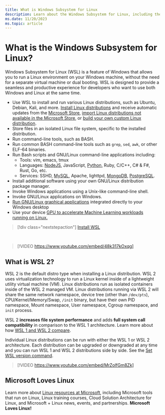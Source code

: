 ```yaml
---
title: What is Windows Subsystem for Linux
description: Learn about the Windows Subsystem for Linux, including the different versions and ways you can use them. Microsoft Loves Linux.
ms.date: 11/20/2023
ms.topic: article
---
```


# What is the Windows Subsystem for Linux?

Windows Subsystem for Linux (WSL) is a feature of Windows that allows you to run a Linux environment on your Windows machine, without the need for a separate virtual machine or dual booting.  WSL is designed to provide a seamless and productive experience for developers who want to use both Windows and Linux at the same time.

- Use WSL to install and run various Linux distributions, such as Ubuntu, Debian, Kali, and more. [Install Linux distributions](./install.md) and receive automatic updates from the [Microsoft Store](./compare-versions.md#wsl-in-the-microsoft-store), [import Linux distributions not available in the Microsoft Store](./use-custom-distro.md), or [build your own custom Linux distribution](./build-custom-distro.md).
- Store files in an isolated Linux file system, specific to the installed distribution.
- Run command-line tools, such as BASH.
- Run common BASH command-line tools such as `grep`, `sed`, `awk`, or other ELF-64 binaries.
- Run Bash scripts and GNU/Linux command-line applications including:
  - Tools: vim, emacs, tmux
  - Languages: [NodeJS](/windows/nodejs/setup-on-wsl2), JavaScript, [Python](/windows/python/web-frameworks), Ruby, C/C++, C# & F#, Rust, Go, etc.
  - Services: SSHD, [MySQL](./tutorials/wsl-database.md), Apache, lighttpd, [MongoDB](./tutorials/wsl-database.md), [PostgreSQL](./tutorials/wsl-database.md).
- Install additional software using your own GNU/Linux distribution package manager.
- Invoke Windows applications using a Unix-like command-line shell.
- Invoke GNU/Linux applications on Windows.
- [Run GNU/Linux graphical applications](./tutorials/gui-apps.md) integrated directly to your Windows desktop
- Use your device [GPU to accelerate Machine Learning workloads running on Linux.](./tutorials/gpu-compute.md)

> [!div class="nextstepaction"]
> [Install WSL](install.md)

<br>

> [!VIDEO https://www.youtube.com/embed/48k317kOxqg]

## What is WSL 2?

WSL 2 is the default distro type when installing a Linux distribution. WSL 2 uses virtualization technology to run a Linux kernel inside of a lightweight utility virtual machine (VM). Linux distributions run as isolated containers inside of the WSL 2 managed VM. Linux distributions running via WSL 2 will share the same network namespace, device tree (other than `/dev/pts`), CPU/Kernel/Memory/Swap, `/init` binary, but have their own PID namespace, Mount namespace, User namespace, Cgroup namespace, and `init` process.

WSL 2 **increases file system performance** and adds **full system call compatibility** in comparison to the WSL 1 architecture. Learn more about how [WSL 1 and WSL 2 compare](./compare-versions.md).

Individual Linux distributions can be run with either the WSL 1 or WSL 2 architecture. Each distribution can be upgraded or downgraded at any time and you can run WSL 1 and WSL 2 distributions side by side. See the [Set WSL version command](./basic-commands.md#set-default-wsl-version).

> [!VIDEO https://www.youtube.com/embed/MrZolfGm8Zk]

## Microsoft Loves Linux

Learn more about [Linux resources at Microsoft](/linux), including Microsoft tools that run on Linux, Linux training courses, Cloud Solution Architecture for Linux, and Microsoft + Linux news, events, and partnerships. **Microsoft Loves Linux!**
